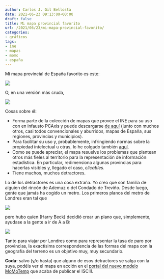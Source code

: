```yaml
---
author: Carlos J. Gil Bellosta
date: 2021-06-23 09:13:00+00:00
draft: false
title: Mi mapa provincial favorito
url: /2021/06/23/mi-mapa-provincial-favorito/
categories:
- gráficos
tags:
- ine
- mapas
- momo
- españa
---
```


Mi mapa provincial de España favorito es este:

![](/wp-uploads/2021/06/mapa_provincial_espana.png#center)

O, en una versión más cruda,

![](/wp-uploads/2021/06/mapa_provincial_2.png#center)

Cosas sobre él:

* Forma parte de la colección de mapas que provee el INE para su uso con en infausto PCAxis y puede descargarse [de aquí](https://www.ine.es/ss/Satellite?L=es_ES&c=Page&cid=1254735116596&p=1254735116596&pagename=ProductosYServicios%2FPYSLayout) (junto con muchos otros, casi todos convencionales y aburridos, mapas de España, sus regiones, provincias y municipios).
* Para facilitar su uso y, probablemente, infringiendo normas sobre la propiedad intelectual u otras, lo he colgado también [aquí](http://datanalytics.com/uploads/mapa_provincial_favorito.zip).
* Como se puede apreciar, el mapa resuelve los problemas que plantean otros más fieles al territorio para la representación de información estadística. En particular, redimensiona algunas provincias para hacerlas visibles y, llegado el caso, _clicables_.
* Tiene muchos, muchos detractores.

Lo de los detractores es una cosa extraña. Yo creo que son familia de alguien del rincón de Ademuz o del Condado de Treviño. Desde luego, gente que jamás ha cogido un metro. Los primeros planos del metro de Londres eran tal que

![](/wp-uploads/2021/06/mapa_metro_londres_1932.jpg)

pero hubo quien (Harry Beck) decidió crear un plano que, simplemente, ayudase a la gente a ir de A a B:

![](/wp-uploads/2021/06/mapa_metro_londres_harry_beck.jpg)

Tanto para viajar por Londres como para representar la tasa de paro por provincias, la exactísima correspondencia de las formas del mapa con la geografía del terreno es un objetivo muy, muy secundario.

**Coda:** salvo (y/o hasta) que alguno de esos detractores se salga con la suya, podéis ver el mapa en acción en el [portal del nuevo modelo MoMoTemp](https://momo.isciii.es/momotemp/) que acaba de publicar el ISCIII.